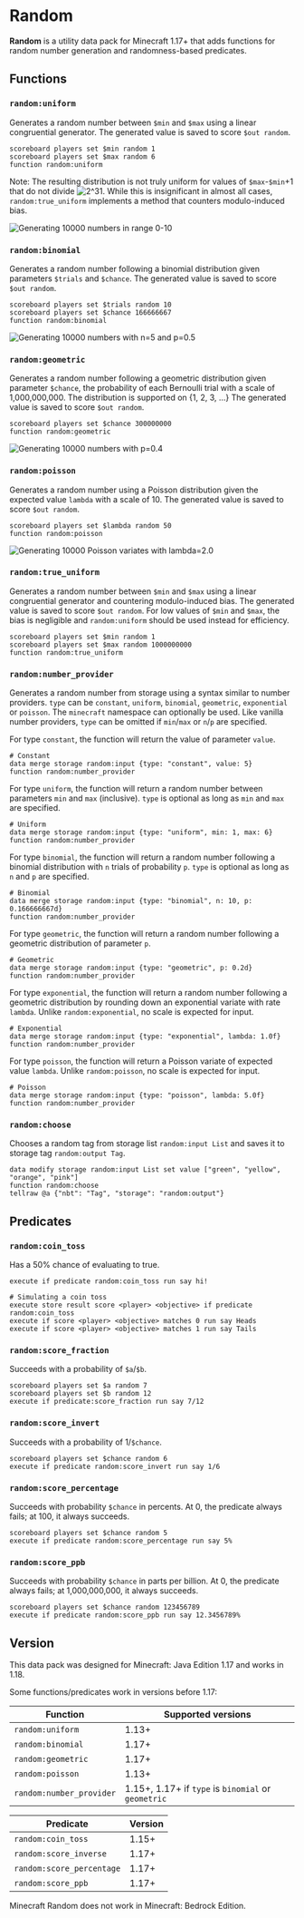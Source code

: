 # Random

**Random** is a utility data pack for Minecraft 1.17+ that adds functions for random number generation and randomness-based predicates.

## Functions

### `random:uniform`

Generates a random number between `$min` and `$max` using a linear congruential generator.
The generated value is saved to score `$out random`.

```mcfunction
scoreboard players set $min random 1
scoreboard players set $max random 6
function random:uniform
```

Note: The resulting distribution is not truly uniform for values of `$max`-`$min`+1 that do not divide ![2^31](https://render.githubusercontent.com/render/math?math=2^31).
While this is insignificant in almost all cases, `random:true_uniform` implements a method that counters modulo-induced bias.

![Generating 10000 numbers in range 0-10](https://cdn.discordapp.com/attachments/925818091475202118/926850852709359616/unknown.png)

### `random:binomial`

Generates a random number following a binomial distribution given parameters `$trials` and `$chance`.
The generated value is saved to score `$out random`.

```mcfunction
scoreboard players set $trials random 10
scoreboard players set $chance 166666667
function random:binomial
```

![Generating 10000 numbers with n=5 and p=0.5](https://cdn.discordapp.com/attachments/925818091475202118/925820827851698236/unknown.png)

### `random:geometric`

Generates a random number following a geometric distribution given parameter `$chance`, the probability of each Bernoulli trial with a scale of 1,000,000,000.
The distribution is supported on {1, 2, 3, ...}
The generated value is saved to score `$out random`.

```mcfunction
scoreboard players set $chance 300000000
function random:geometric
```

![Generating 10000 numbers with p=0.4](https://cdn.discordapp.com/attachments/925818091475202118/957630561965465610/unknown.png)

### `random:poisson`

Generates a random number using a Poisson distribution given the expected value `lambda` with a scale of 10.
The generated value is saved to score `$out random`.

```mcfunction
scoreboard players set $lambda random 50
function random:poisson
```

![Generating 10000 Poisson variates with lambda=2.0](https://cdn.discordapp.com/attachments/925818091475202118/926851511345119262/unknown.png)

### `random:true_uniform`

Generates a random number between `$min` and `$max` using a linear congruential generator and countering modulo-induced bias.
The generated value is saved to score `$out random`.
For low values of `$min` and `$max`, the bias is negligible and `random:uniform` should be used instead for efficiency.

```mcfunction
scoreboard players set $min random 1
scoreboard players set $max random 1000000000
function random:true_uniform
```

### `random:number_provider`

Generates a random number from storage using a syntax similar to number providers.
`type` can be `constant`, `uniform`, `binomial`, `geometric`, `exponential` or `poisson`.
The `minecraft` namespace can optionally be used.
Like vanilla number providers, `type` can be omitted if `min`/`max` or `n`/`p` are specified.

For type `constant`, the function will return the value of parameter `value`.

```mcfunction
# Constant
data merge storage random:input {type: "constant", value: 5}
function random:number_provider
```

For type `uniform`, the function will return a random number between parameters `min` and `max` (inclusive).
`type` is optional as long as `min` and `max` are specified.

```mcfunction
# Uniform
data merge storage random:input {type: "uniform", min: 1, max: 6}
function random:number_provider
```

For type `binomial`, the function will return a random number following a binomial distribution with `n` trials of probability `p`.
`type` is optional as long as `n` and `p` are specified.

```mcfunction
# Binomial
data merge storage random:input {type: "binomial", n: 10, p: 0.166666667d}
function random:number_provider
```

For type `geometric`, the function will return a random number following a geometric distribution of parameter `p`.

```mcfunction
# Geometric
data merge storage random:input {type: "geometric", p: 0.2d}
function random:number_provider
```

For type `exponential`, the function will return a random number following a geometric distribution by rounding down an exponential variate with rate `lambda`.
Unlike `random:exponential`, no scale is expected for input.

```mcfunction
# Exponential
data merge storage random:input {type: "exponential", lambda: 1.0f}
function random:number_provider
```

For type `poisson`, the function will return a Poisson variate of expected value `lambda`. Unlike `random:poisson`, no scale is expected for input.

```mcfunction
# Poisson
data merge storage random:input {type: "poisson", lambda: 5.0f}
function random:number_provider
```

### `random:choose`

Chooses a random tag from storage list `random:input List` and saves it to storage tag `random:output Tag`.

```mcfunction
data modify storage random:input List set value ["green", "yellow", "orange", "pink"]
function random:choose
tellraw @a {"nbt": "Tag", "storage": "random:output"}
```

## Predicates

### `random:coin_toss`

Has a 50% chance of evaluating to true.

```mcfunction
execute if predicate random:coin_toss run say hi!
```

```mcfunction
# Simulating a coin toss
execute store result score <player> <objective> if predicate random:coin_toss
execute if score <player> <objective> matches 0 run say Heads
execute if score <player> <objective> matches 1 run say Tails
```

### `random:score_fraction`

Succeeds with a probability of `$a`/`$b`.

```mcfunction
scoreboard players set $a random 7
scoreboard players set $b random 12
execute if predicate:score_fraction run say 7/12
```

### `random:score_invert`

Succeeds with a probability of 1/`$chance`.

```mcfunction
scoreboard players set $chance random 6
execute if predicate random:score_invert run say 1/6
```

### `random:score_percentage`

Succeeds with probability `$chance` in percents. At 0, the predicate always fails; at 100, it always succeeds.

```mcfunction
scoreboard players set $chance random 5
execute if predicate random:score_percentage run say 5%
```

### `random:score_ppb`

Succeeds with probability `$chance` in parts per billion. At 0, the predicate always fails; at 1,000,000,000, it always succeeds.

```mcfunction
scoreboard players set $chance random 123456789
execute if predicate random:score_ppb run say 12.3456789%
```

## Version

This data pack was designed for Minecraft: Java Edition 1.17 and works in 1.18.

Some functions/predicates work in versions before 1.17:

| Function                 | Supported versions                                  |
|--------------------------|-----------------------------------------------------|
| `random:uniform`         | 1.13+                                               |
| `random:binomial`        | 1.17+                                               |
| `random:geometric`       | 1.17+                                               |
| `random:poisson`         | 1.13+                                               |
| `random:number_provider` | 1.15+, 1.17+ if `type` is `binomial` or `geometric` |

| Predicate                 | Version |
|---------------------------|---------|
| `random:coin_toss`        | 1.15+   |
| `random:score_inverse`    | 1.17+   |
| `random:score_percentage` | 1.17+   |
| `random:score_ppb`        | 1.17+   |

Minecraft Random does not work in Minecraft: Bedrock Edition.

